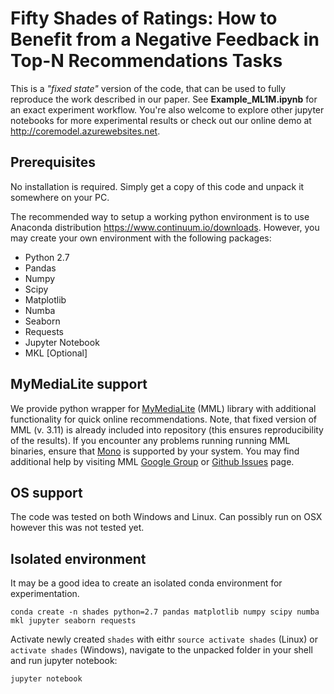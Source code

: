 # Fifty Shades of Ratings: How to Benefit from a Negative Feedback in Top-N Recommendations Tasks
This is a *"fixed state"* version of the code, that can be used to fully reproduce the work described in our paper. See **Example_ML1M.ipynb** for an exact experiment workflow. You're also welcome to explore other jupyter notebooks for more experimental results or check out our online demo at http://coremodel.azurewebsites.net.

## Prerequisites
No installation is required. Simply get a copy of this code and unpack it somewhere on your PC.

The recommended way to setup a working python environment is to use Anaconda distribution https://www.continuum.io/downloads. However, you may create your own environment with the following packages:

* Python 2.7
* Pandas
* Numpy
* Scipy
* Matplotlib
* Numba
* Seaborn
* Requests
* Jupyter Notebook
* MKL [Optional]

## MyMediaLite support
We provide python wrapper for [MyMediaLite](http://www.mymedialite.net) (MML) library with additional functionality for quick online recommendations. Note, that fixed version of MML (v. 3.11) is already included into repository (this ensures reproducibility of the results). If you encounter any problems running running MML binaries, ensure that [Mono](http://www.mono-project.com/) is supported by your system. You may find additional help by visiting MML [Google Group](https://groups.google.com/forum/#!forum/mymedialite) or [Github Issues](https://github.com/zenogantner/MyMediaLite/issues/) page.

## OS support
The code was tested on both Windows and Linux. Can possibly run on OSX however this was not tested yet.

## Isolated environment
It may be a good idea to create an isolated conda environment for experimentation.
```
conda create -n shades python=2.7 pandas matplotlib numpy scipy numba mkl jupyter seaborn requests
```
Activate newly created `shades` with eithr `source activate shades` (Linux) or `activate shades` (Windows), navigate to the unpacked folder in your shell and run jupyter notebook:
```
jupyter notebook
```
